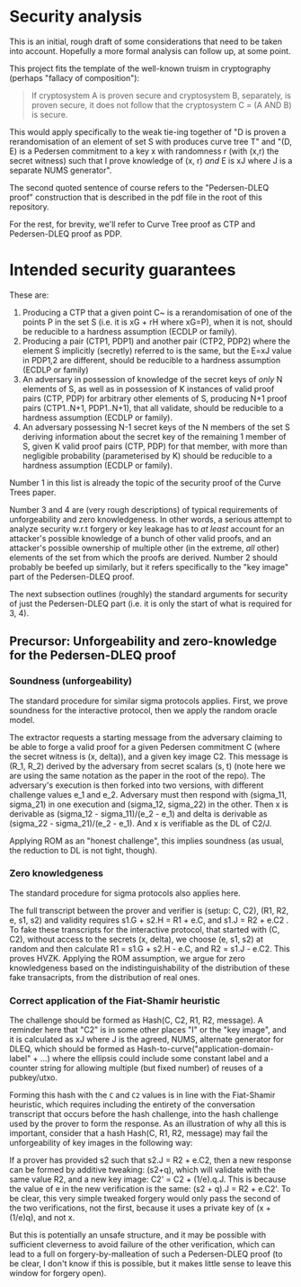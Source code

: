 # Security analysis

This is an initial, rough draft of some considerations that need to be taken into account. Hopefully a more formal analysis can follow up, at some point.

This project fits the template of the well-known truism in cryptography (perhaps "fallacy of composition"):

> If cryptosystem A is proven secure and cryptosystem B, separately, is proven secure, it does not follow that the cryptosystem C = (A AND B) is secure.

This would apply specifically to the weak tie-ing together of "D is proven a rerandomisation of an element of set S with produces curve tree T" and "(D, E) is a Pedersen commitment to a key x with randomness r (with (x,r) the secret witness) such that I prove knowledge of (x, r) *and* E is xJ where J is a separate NUMS generator".

The second quoted sentence of course refers to the "Pedersen-DLEQ proof" construction that is described in the pdf file in the root of this repository.

For the rest, for brevity, we'll refer to Curve Tree proof as CTP and Pedersen-DLEQ proof as PDP.

# Intended security guarantees

These are:

1. Producing a CTP that a given point C~ is a rerandomisation of one of the points P in the set S (i.e. it is xG + rH where xG=P), when it is not, should be reducible to a hardness assumption (ECDLP or family).
2. Producing a pair (CTP1, PDP1) and another pair (CTP2, PDP2) where the element S implicitly (secretly) referred to is the same, but the E=xJ value in PDP1,2 are different, should be reducible to a hardness assumption (ECDLP or family)
3. An adversary in possession of knowledge of the secret keys of *only* N elements of S, as well as in possession of K instances of valid proof pairs (CTP, PDP) for arbitrary other elements of S, producing N+1 proof pairs (CTP1..N+1, PDP1..N+1), that all validate, should be reducible to a hardness assumption (ECDLP or family).
4. An adversary possessing N-1 secret keys of the N members of the set S deriving information about the secret key of the remaining 1 member of S, given K valid proof pairs (CTP, PDP) for that member, with more than negligible probability (parameterised by K) should be reducible to a hardness assumption (ECDLP or family).

Number 1 in this list is already the topic of the security proof of the Curve Trees paper.

Number 3 and 4 are (very rough descriptions) of typical requirements of unforgeability and zero knowledgeness. In other words, a serious attempt to analyze security w.r.t forgery or key leakage has to *at least* account for an attacker's possible knowledge of a bunch of other valid proofs, and an attacker's possible ownership of multiple other (in the extreme, *all* other) elements of the set from which the proofs are derived. Number 2 should probably be beefed up similarly, but it refers specifically to the "key image" part of the Pedersen-DLEQ proof.

The next subsection outlines (roughly) the standard arguments for security of just the Pedersen-DLEQ part (i.e. it is only the start of what is required for 3, 4).

## Precursor: Unforgeability and zero-knowledge for the Pedersen-DLEQ proof

### Soundness (unforgeability)

The standard procedure for similar sigma protocols applies. First, we prove soundness for the interactive protocol, then we apply the random oracle model.

The extractor requests a starting message from the adversary claiming to be able to forge a valid proof for a given Pedersen commitment C (where the secret witness is (x, delta)), and a given key image C2. This message is (R_1, R_2) derived by the adversary from secret scalars (s, t) (note here we are using the same notation as the paper in the root of the repo). The adversary's execution is then forked into two versions, with different challenge values e_1 and e_2. Adversary must then respond with (sigma_11, sigma_21) in one execution and (sigma_12, sigma_22) in the other. Then x is derivable as (sigma_12 - sigma_11)/(e_2 - e_1) and delta is derivable as (sigma_22 - sigma_21)/(e_2 - e_1). And x is verifiable as the DL of C2/J.

Applying ROM as an "honest challenge", this implies soundness (as usual, the reduction to DL is not tight, though).

### Zero knowledgeness

The standard procedure for sigma protocols also applies here.

The full transcript between the prover and verifier is (setup: C, C2), (R1, R2, e, s1, s2) and validity requires s1.G + s2.H = R1 + e.C, and s1.J = R2 + e.C2 . To fake these transcripts for the interactive protocol, that started with (C, C2), without access to the secrets (x, delta), we choose (e, s1, s2) at random and then calculate R1 = s1.G + s2.H - e.C, and R2 = s1.J - e.C2. This proves HVZK. Applying the ROM assumption, we argue for zero knowledgeness based on the indistinguishability of the distribution of these fake transacripts, from the distribution of real ones.

### Correct application of the Fiat-Shamir heuristic

The challenge should be formed as Hash(C, C2, R1, R2, message). A reminder here that "C2" is in some other places "I" or the "key image", and it is calculated as xJ where J is the agreed, NUMS, alternate generator for DLEQ, which should be formed as Hash-to-curve("application-domain-label" + ...) where the ellipsis could include some constant label and a counter string for allowing multiple (but fixed number) of reuses of a pubkey/utxo.

Forming this hash with the `C` and `C2` values is in line with the Fiat-Shamir heuristic, which requires including the entirety of the conversation transcript that occurs before the hash challenge, into the hash challenge used by the prover to form the response. As an illustration of why all this is important, consider that a hash Hash(C, R1, R2, message) may fail the unforgeability of key images in the following way:

If a prover has provided s2 such that s2.J = R2 + e.C2, then a new response can be formed by additive tweaking: (s2+q), which will validate with the same value R2, and a new key image: C2' = C2 + (1/e).q.J. This is because the value of e in the new verification is the same: (s2 + q).J = R2 + e.C2'. To be clear, this very simple tweaked forgery would only pass the second of the two verifications, not the first, because it uses a private key of (x + (1/e)q), and not x.

But this is potentially an unsafe structure, and it may be possible with sufficient cleverness to avoid failure of the other verification, which can lead to a full on forgery-by-malleation of such a Pedersen-DLEQ proof (to be clear, I don't know if this is possible, but it makes little sense to leave this window for forgery open).


